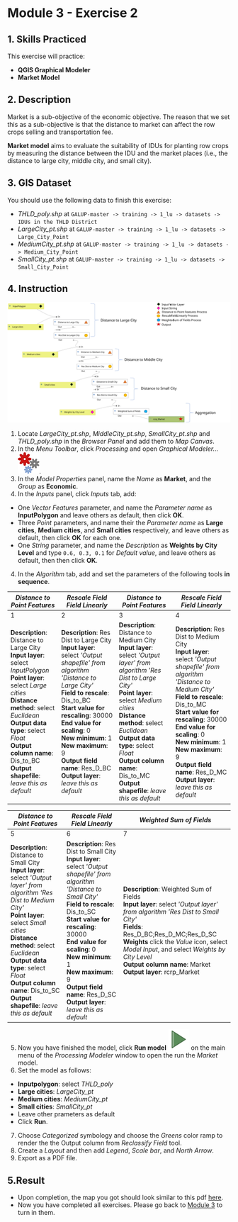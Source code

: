 # Module 3 - Exercise 2

## 1. Skills Practiced

This exercise will practice:

- **QGIS Graphical Modeler**
- **Market Model**

## 2. Description

Market is a sub-objective of the economic objective. The reason that we set this as a sub-objective is that the distance to market can affect the row crops selling and transportation fee.

**Market model** aims to evaluate the suitability of IDUs for planting row crops by measuring the distance between the IDU and the market places (i.e., the distance to large city, middle city, and small city).

## 3. GIS Dataset

You should use the following data to finish this exercise:
- _THLD\_poly.shp_ at
`GALUP-master -> training -> 1_lu -> datasets -> IDUs in the THLD District`
- _LargeCity\_pt.shp_ at
`GALUP-master -> training -> 1_lu -> datasets -> Large_City_Point`
- _MediumCity\_pt.shp_ at
`GALUP-master -> training -> 1_lu -> datasets -> Medium_City_Point`
- _SmallCity\_pt.shp_ at
`GALUP-master -> training -> 1_lu -> datasets -> Small_City_Point`

## 4. Instruction

![marketmodelmap](../../../images/Model%20Map/Market.svg)

1. Locate _LargeCity\_pt.shp_, _MiddleCity\_pt.shp_, _SmallCity\_pt.shp_ and _THLD\_poly.shp_ in the _Browser Panel_ and add them to _Map Canvas_.
2. In the _Menu Toolbar_, click _Processing_ and open _Graphical Modeler..._ ![gm](../../../images/processingModel.svg).
3. In the _Model Properties_ panel, name the _Name_ as **Market**, and the _Group_ as **Economic**.
4. In the _Inputs_ panel, click _Inputs_ tab, add:

- One _Vector Features_ parameter, and name the _Parameter name_ as **InputPolygon** and leave others as default, then click **OK**.
- Three _Point_ parameters, and name their the _Parameter name_ as **Large cities**, **Medium cities**, and **Small cities** respectively, and leave others as default, then click **OK** for each one.
- One _String_ parameter, and name the _Description_ as **Weights by City Level** and type `0.6, 0.3, 0.1` for _Default value_, and leave others as default, then then click **OK**.

4. In the _Algorithm_ tab, add and set the parameters of the following tools **in sequence**.

|_Distance to Point Features_|_Rescale Field Field Linearly_|_Distance to Point Features_|_Rescale Field Field Linearly_|
|------------------------|---------------------|------------------------------------|------------------------|
| 1 | 2 | 3 | 4|
|**Description**: Distance to Large City <br> **Input layer**: select _InputPolygon_ <br> **Point layer**: select _Large cities_ <br> **Distance method**: select _Euclidean_ <br> **Output data type**: select _Float_ <br> **Output column name**: Dis_to_BC <br> **Output shapefile**: _leave this as default_ |**Description**: Res Dist to Large City <br> **Input layer**: select _'Output shapefile' from algorithm 'Distance to Large City'_ <br> **Field to rescale**: Dis_to_BC <br> **Start value for rescaling**: 30000 <br> **End value for scaling**: 0 <br> **New minimum**: 1 <br> **New maximum**: 9 <br> **Output field name**: Res_D_BC <br> **Output layer**: _leave this as default_|**Description**: Distance to Medium City <br> **Input layer**: select _'Output layer' from algorithm 'Res Dist to Large City'_ <br> **Point layer**: select _Medium cities_ <br> **Distance method**: select _Euclidean_ <br> **Output data type**: select _Float_ <br> **Output column name**: Dis_to_MC <br> **Output shapefile**: _leave this as default_ |**Description**: Res Dist to Medium City <br> **Input layer**: select _'Output shapefile' from algorithm 'Distance to Medium City'_ <br> **Field to rescale**: Dis_to_MC <br> **Start value for rescaling**: 30000 <br> **End value for scaling**: 0 <br> **New minimum**: 1 <br> **New maximum**: 9 <br> **Output field name**: Res_D_MC <br> **Output layer**: _leave this as default_|

|_Distance to Point Features_|_Rescale Field Field Linearly_ |_Weighted Sum of Fields_|
|-----------------------|------------------|------------------|
| 5 | 6 | 7 |
|**Description**: Distance to Small City <br> **Input layer**: select _'Output layer' from algorithm 'Res Dist to Medium City'_ <br> **Point layer**: select _Small cities_ <br> **Distance method**: select _Euclidean_ <br> **Output data type**: select _Float_ <br> **Output column name**: Dis_to_SC <br> **Output shapefile**: _leave this as default_  |**Description**: Res Dist to Small City <br> **Input layer**: select _'Output shapefile' from algorithm 'Distance to Small City'_ <br> **Field to rescale**: Dis_to_SC <br> **Start value for rescaling**: 30000 <br> **End value for scaling**: 0 <br> **New minimum**: 1 <br> **New maximum**: 9 <br> **Output field name**: Res_D_SC <br> **Output layer**: _leave this as default_|**Description**: Weighted Sum of Fields <br> **Input layer**: select _'Output layer' from algorithm 'Res Dist to Small City'_ <br> **Fields**: Res_D_BC;Res_D_MC;Res_D_SC <br> **Weights** click the _Value_ icon, select _Model Input_, and select _Weights by City Level_ <br> **Output column name**: Market <br> **Output layer**: rcrp_Market |

5. Now you have finished the model, click **Run model** ![st](../../../images/mActionStart.svg) on the main menu of the _Processing Modeler_ window to open the run the _Market_ model.
6. Set the model as follows:

- **Inputpolygon**: select _THLD\_poly_
- **Large cities**: _LargeCity\_pt_
- **Medium cities**: _MediumCity\_pt_
- **Small cities**: _SmallCity\_pt_
- Leave other prameters as default
- Click **Run**.

7.  Choose _Categorized_ symbology and choose the _Greens_ color ramp to
render the the Output column from _Reclassify Field_ tool.
8. Create a _Layout_ and then add _Legend_, _Scale bar_, and _North Arrow_.
9. Export as a PDF file.

## 5.Result

- Upon completion, the map you got should look similar to this pdf
  [here](../pdf_maps/rcrp_Market.pdf).
- Now you have completed all exercises. Please go back to
  [Module 3](https://github.com/SERVIR-WA/GALUP/blob/master/training/1_lu/modules/module3.md#4-exercises-and-post-training-survey) to turn in them.

